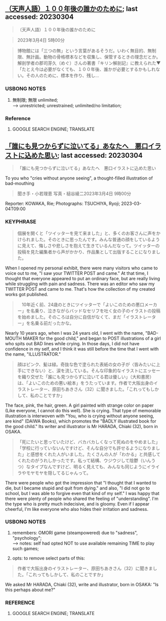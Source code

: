 ## [（天声人語）１００年後の誰かのために](https://www.asahi.com/articles/DA3S15572008.html?iref=comtop_Opinion_05); last accessed: 20230304

>（天声人語）１００年後の誰かのために

> 2023年3月4日 5時00分

> 博物館には「三つの無」という言葉があるそうだ。いわく無目的、無制限、無計画。動物の骨格標本などを収集し、保管するときの理念だとか。解剖学者の郡司芽久（めぐ）さんの著書『キリン解剖記』に教えられた▼「たとえ今は必要がなくても、１００年後、誰かが必要とするかもしれない。その人のために、標本を作り、残し…

### USBONG NOTES

1) 無制限; 無限 unlimited; <br/>
--> unrestricted; unrestrained; unlimited/no limitation; 

### Reference

1) GOOGLE SEARCH ENGINE; TRANSLATE



## [「誰にも見つからずに泣いてる」あなたへ　悪口イラストに込めた思い](https://www.asahi.com/articles/ASR2X66MBR2FPTIL023.html?iref=comtop_7_01); last accessed: 20230304

> 「誰にも見つからずに泣いてる」あなたへ　悪口イラストに込めた思い

To you who "cries without anyone seeing", a thought-filled illustration of bad-mouthing 

> 聞き手・小若理恵 写真・槌谷綾二2023年3月4日 9時00分

Reporter: KOWAKA, Rie; Photographs: TSUCHIYA, Ryoji; 2023-03-04T09:00

### KEYPHRASE

> 個展を開くと「ツイッターを見て来ました」と、多くのお客さんに声をかけられました。そのときに思ったんです。みんな普通の顔をしているように見えて、悔しさや悲しさを抱えて生きているんだなって。ツイッターの投稿を見た編集者から声がかかり、作品集として出版することになりました。

When I opened my personal exhibit, there were many visitors who came to voice out to me, "I saw your TWITTER POST and came." At that time, I thought that everyone appeared to put an ordinary face, but are really living while struggling with pain and sadness. There was an editor who saw my TWITTER POST and came to me. That's how the collection of my created works got published.

>　10年近く前、24歳のときにツイッターで「よいこのための悪口メーカー」を名乗り、泣きながらバッドなセリフを吐く女の子のイラストの投稿を始めました。そのころは自分に自信がなくて、まだ「イラストレーター」を名乗る前だったかな。

Nearly 10 years ago, when I was 24 years old, I went with the name, "BAD-MOUTH MAKER for the good child," and began to POST illustrations of a girl who spits out BAD lines while crying. In those days, I did not have confidence in my self, and I think it was still before the time that I went with the name, "ILLUSTRATOR."

> 顔はピンク、髪は緑。奇抜な色で塗られた表紙の女の子が〈皆みたいに上手にできない〉と、涙を流している。そんな印象的なイラストにエッセーを織り交ぜた「誰にも見つからずに泣いてる君は優しい」（大和書房）は、「よいこのための悪い絵本」をうたっています。作者で大阪出身のイラストレーター、原田ちあきさん（32）に聞きました。「これってもしかして、私のことですか」

The face, pink, the hair, green. A girl painted with strange color on paper (Like everyone, I cannot do this well). She is crying. That type of memorable illustration is interwoven with "You, who is crying without anyone seeing, are kind" (DAIWA Books), which promotes the "BADLY illustrated book for the good child." Its writer and illustrator is Mr HARADA, Chiaki (32), born in OSAKA. 

> 「死にたいと思っていたけど、バカバカしくなって死ぬのをやめました」「学校に行っていないんですけど、そんな自分でも許せるようになりました」と感想をくれた人がいました。たくさんの人が「わかる」と共感してくれたのがうれしかったです。私って結構、ウジウジして陰鬱（いんうつ）なタイプなんですけど、明るく見えても、みんなも同じようにイライラやモヤモヤを隠してるじゃんって。

There were people who got the impression that "I thought that I wanted to die, but I became stupid and quit from dying." and also, "I did not go to school, but I was able to forgive even that kind of my self." I was happy that there were plenty of people who shared the feeling of "understanding". I'm the type who is pretty much indecisive, and is gloomy. Even if I appear cheerful, I'm like everyone who also hides their irritation and sadness. 

### USBONG NOTES

1) remembers: OMORI game (steampowered) due to "sadness", "psychology";<br/>
--> notes: self had opted NOT to use available remaining TIME to play such games;

2) opts: to remove select parts of this:

> 作者で大阪出身のイラストレーター、原田ちあきさん（32）に聞きました。「これってもしかして、私のことですか」

We asked Mr HARADA, Chiaki (32), write and illustrator, born in OSAKA: "Is this perhaps about me?"


### REFERENCE

1) GOOGLE SEARCH ENGINE; TRANSLATE
